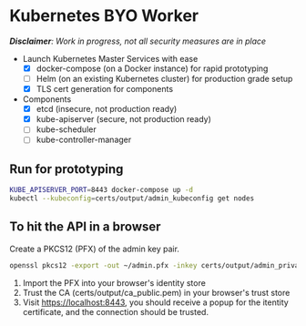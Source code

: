 # Kubernetes BYO Worker

_**Disclaimer**: Work in progress, not all security measures are in place_

- Launch Kubernetes Master Services with ease
  - [x] docker-compose (on a Docker instance) for rapid prototyping
  - [ ] Helm (on an existing Kubernetes cluster) for production grade setup
  - [x] TLS cert generation for components
- Components
  - [x] etcd (insecure, not production ready)
  - [x] kube-apiserver (secure, not production ready)
  - [ ] kube-scheduler
  - [ ] kube-controller-manager

## Run for prototyping

```sh
KUBE_APISERVER_PORT=8443 docker-compose up -d
kubectl --kubeconfig=certs/output/admin_kubeconfig get nodes
```

## To hit the API in a browser

Create a PKCS12 (PFX) of the admin key pair.

```sh
openssl pkcs12 -export -out ~/admin.pfx -inkey certs/output/admin_private.pem -in certs/output/admin_public.pem
```

1. Import the PFX into your browser's identity store
2. Trust the CA (certs/output/ca_public.pem) in your browser's trust store
3. Visit <https://localhost:8443>, you should receive a popup for the itentity certificate, and the connection should be trusted.
